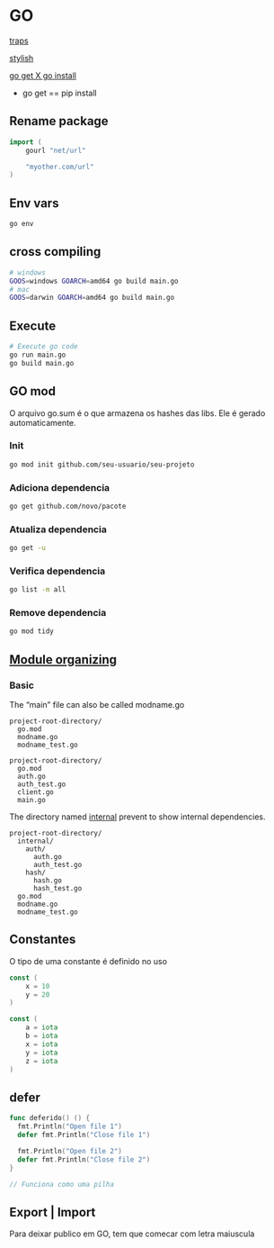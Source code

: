# GO

[traps](https://go-traps.appspot.com/#overview)

[stylish](https://rakyll.org/style-packages/)

[go get X go install](https://medium.com/@chaewonkong/difference-between-go-get-and-go-install-in-go-a076d7352186)

- go get  == pip install

## Rename package

```go
import (
    gourl "net/url"

    "myother.com/url"
)
```


## Env vars

```bash
go env
```

## cross compiling

```bash
# windows
GOOS=windows GOARCH=amd64 go build main.go
# mac
GOOS=darwin GOARCH=amd64 go build main.go
```

## Execute

```bash
# Execute go code
go run main.go
go build main.go
```

## GO mod

O arquivo go.sum é o que armazena os hashes das libs. Ele é gerado automaticamente.

### Init
```bash
go mod init github.com/seu-usuario/seu-projeto
```

### Adiciona dependencia

```bash
go get github.com/novo/pacote
```

### Atualiza dependencia

```bash
go get -u
```

### Verifica dependencia

```bash
go list -m all
```

### Remove dependencia

```bash
go mod tidy
```

## [Module organizing](https://go.dev/doc/modules/layout#server-project)

### Basic

The “main” file can also be called modname.go

```
project-root-directory/
  go.mod
  modname.go
  modname_test.go
```

```
project-root-directory/
  go.mod
  auth.go
  auth_test.go
  client.go
  main.go
```

The directory named [internal](https://pkg.go.dev/cmd/go#hdr-Internal_Directories) prevent to show internal dependencies.
```
project-root-directory/
  internal/
    auth/
      auth.go
      auth_test.go
    hash/
      hash.go
      hash_test.go
  go.mod
  modname.go
  modname_test.go

```


## Constantes

O tipo de uma constante é definido no uso

```go
const (
    x = 10
    y = 20
)
```

```go
const (
    a = iota
    b = iota
    x = iota
    y = iota
    z = iota
)
```

## defer

```go
func deferido() () {
  fmt.Println("Open file 1")
  defer fmt.Println("Close file 1")

  fmt.Println("Open file 2")
  defer fmt.Println("Close file 2")
}

// Funciona como uma pilha
```

## Export | Import

Para deixar publico em GO, tem que comecar com letra maiuscula
